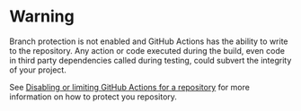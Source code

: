 Warning
=======

Branch protection is not enabled and GitHub Actions has the
ability to write to the repository. Any action or code executed
during the build, even code in third party dependencies called
during testing, could subvert the integrity of your project.

See [Disabling or limiting GitHub Actions for a repository](https://docs.github.com/en/actions/reference/environment-variables#default-environment-variables) for more information on how to protect you repository.